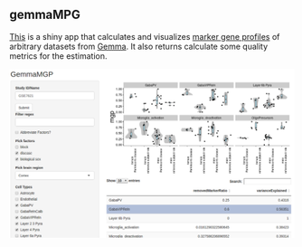 
gemmaMPG
--------

[This](https://pavlab.shinyapps.io/gemmaMGP/) is a shiny app that calculates and visualizes [marker gene profiles](https://github.com/PavlidisLab/markerGeneProfile) of arbitrary datasets from [Gemma](https://gemma.msl.ubc.ca/home.html). It also returns calculate some quality metrics for the estimation.

![](screenshot.png)
